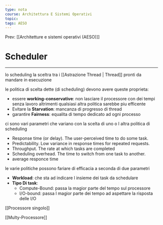 ```yaml
---
type: nota
course: Architettura E Sistemi Operativi
topic: 
tags: AESO
---
```


Prev: [[Architetture e sistemi operativi (AESO)]]

# Scheduler
---
lo scheduling la sceltra tra i [[Astrazione Thread | Thread]] pronti da mandare in esecuzione

le politica di scelta dette (di scheduling) devono avere queste proprieta:

- essere **working-conservative**: non lasciare il processore con dei tempi senza lavoro altrimenti qualsiasi altra politica sarebbe piu efficente
- Evitare la **Starvation**: mancanza di progresso di thread
- garantire **Fairness**: equalita di tempo dedicato ad ogni processo

ci sono vari parametri che variano con la scelta di uno o l altra politica di scheduling

- Response time (or delay). The user-perceived time to do some task.
- Predictability. Low variance in response times for repeated requests.
- Throughput. The rate at which tasks are completed
- Scheduling overhead. The time to switch from one task to another.
- average responce time

le varie politiche possono fariare di efficacia a seconda di due parametri

- **Workload**: che sta ad indicare l insieme dei task da schedulare
- **Tipo Di task**:
    - Compute-Bound: passa la magior parte del tempo sul processore
    - I/O-bound: passa l magior parte dei tempo ad aspettare la risposta delle I/O

[[Processore singolo]]

[[Multy-Processore]]
